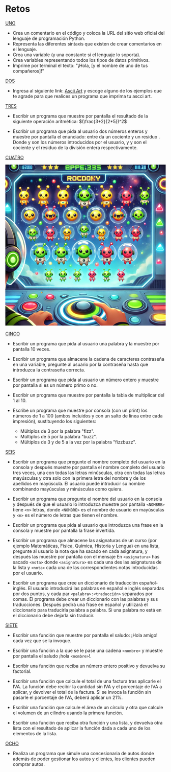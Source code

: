 # Retos

[UNO](./SolucionRetos/UNO.py)

- Crea un comentario en el código y coloca la URL del sitio web oficial del lenguaje de programación Python.
- Representa las diferentes sintaxis que existen de crear comentarios en el lenguaje.
- Crea una variable (y una constante si el lenguaje lo soporta).
- Crea variables representando todos los tipos de datos primitivos.
- Imprime por terminal el texto: "¡Hola, [y el nombre de uno de tus compañeros]!"

[DOS](./SolucionRetos/DOS.py)

- Ingresa al siguiente link: [Ascii Art](https://www.asciiart.eu/) y escoge alguno de los ejemplos que te agrade para que realices un programa que imprima tu ascci art.

[TRES](./SolucionRetos/TRES.py)

- Escribir un programa que muestre por pantalla el resultado de la siguiente operación aritmética: $(\frac{3+2}{2*5})^2$ 

- Escribir un programa que pida al usuario dos números enteros y muestre por pantalla el enunciado: <n> entre <m> da un cociente <c> y un residuo <r>. 
Donde <n> y <m> son los números introducidos por el usuario, y <c> y <r> son el cociente y el residuo de la división entera respectivamente. 

[CUATRO](./SolucionRetos/CUATRO.py)

![juegoAliens](./imagenes/juegoAliens.webp)

[CINCO](./SolucionRetos/CINCO.py)

- Escribir un programa que pida al usuario una palabra y la muestre por pantalla 10 veces.

- Escribir un programa que almacene la cadena de caracteres contraseña en una variable, pregunte al usuario por la contraseña hasta que introduzca la contraseña correcta.

- Escribir un programa que pida al usuario un número entero y muestre por pantalla si es un número primo o no.

- Escribir un programa que muestre por pantalla la tabla de multiplicar del 1 al 10.

- Escribe un programa que muestre por consola (con un print) los números de 1 a 100 (ambos incluidos y con un salto de línea entre cada impresión), sustituyendo los siguientes:
    - Múltiplos de 3 por la palabra "fizz".
    - Múltiplos de 5 por la palabra "buzz".
    - Múltiplos de 3 y de 5 a la vez por la palabra "fizzbuzz".

[SEIS](./SolucionRetos/SEIS.py)

- Escribir un programa que pregunte el nombre completo del usuario en la consola y después muestre por pantalla el nombre completo del usuario tres veces, una con todas las letras minúsculas, otra con todas las letras mayúsculas y otra solo con la primera letra del nombre y de los apellidos en mayúscula. El usuario puede introducir su nombre combinando mayúsculas y minúsculas como quiera.

- Escribir un programa que pregunte el nombre del usuario en la consola y después de que el usuario lo introduzca muestre por pantalla `<NOMBRE>` tiene `<n>` letras, donde `<NOMBRE>` es el nombre de usuario en mayúsculas y `<n>` es el número de letras que tienen el nombre.

- Escribir un programa que pida al usuario que introduzca una frase en la consola y muestre por pantalla la frase invertida.

- Escribir un programa que almacene las asignaturas de un curso (por ejemplo Matemáticas, Física, Química, Historia y Lengua) en una lista, pregunte al usuario la nota que ha sacado en cada asignatura, y después las muestre por pantalla con el mensaje En `<asignatura>` has sacado `<nota>` donde `<asignatura>` es cada una des las asignaturas de la lista y `<nota>` cada una de las correspondientes notas introducidas por el usuario.

- Escribir un programa que cree un diccionario de traducción español-inglés. El usuario introducirá las palabras en español e inglés separadas por dos puntos, y cada par `<palabra>:<traducción>` separados por comas. El programa debe crear un diccionario con las palabras y sus traducciones. Después pedirá una frase en español y utilizará el diccionario para traducirla palabra a palabra. Si una palabra no está en el diccionario debe dejarla sin traducir.

[SIETE](./SolucionRetos/SIETE.py)

- Escribir una función que muestre por pantalla el saludo: ¡Hola amigo! cada vez que se la invoque.

- Escribir una función a la que se le pase una cadena `<nombre>` y muestre por pantalla el saludo ¡hola `<nombre>`!.

- Escribir una función que reciba un número entero positivo y devuelva su factorial.

- Escribir una función que calcule el total de una factura tras aplicarle el IVA. La función debe recibir la cantidad sin IVA y el porcentaje de IVA a aplicar, y devolver el total de la factura. Si se invoca la función sin pasarle el porcentaje de IVA, deberá aplicar un 21%.

- Escribir una función que calcule el área de un círculo y otra que calcule el volumen de un cilindro usando la primera función.

- Escribir una función que reciba otra función y una lista, y devuelva otra lista con el resultado de aplicar la función dada a cada uno de los elementos de la lista.

[OCHO](./SolucionRetos/OCHO.py)

- Realiza un programa que simule una concesionaria de autos donde además de poder gestionar los autos y clientes, los clientes pueden comprar autos. 